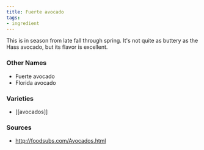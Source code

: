 ```yaml
---
title: Fuerte avocado
tags:
- ingredient
---
```

This is in season from late fall through spring. It's not quite as buttery as the Hass avocado, but its flavor is excellent.

### Other Names

* Fuerte avocado
* Florida avocado

### Varieties

* [[avocados]]

### Sources
* http://foodsubs.com/Avocados.html
